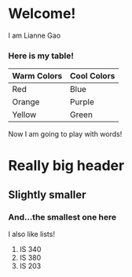 # Welcome!

I am Lianne Gao

### Here is my table!
| Warm Colors   |Cool Colors|
| ----------- | ----------- |
| Red      |Blue |
| Orange   |Purple |
| Yellow | Green |

Now I am going to play with words!
# Really big header
## Slightly smaller
### And...the smallest one here

I also like lists!
1. IS 340
2. IS 380
3. IS 203

